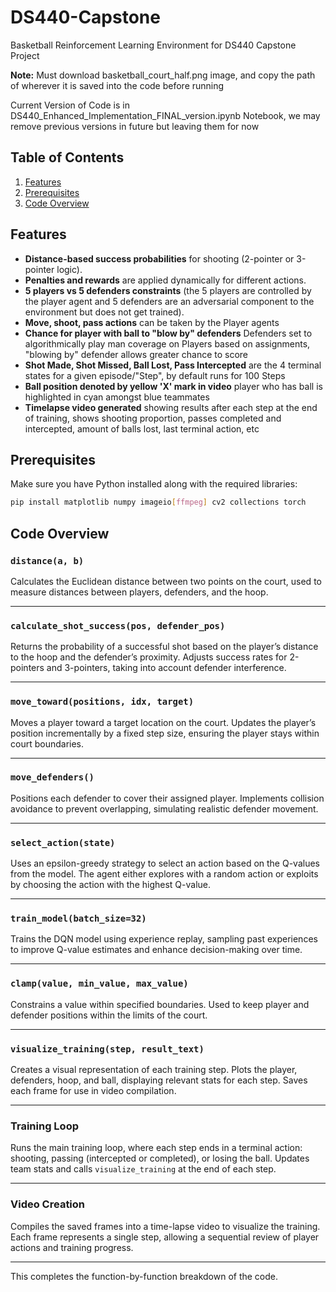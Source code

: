 # DS440-Capstone
Basketball Reinforcement Learning Environment for DS440 Capstone Project

**Note:** Must download basketball_court_half.png image, and copy the path of wherever it is saved into the code before running

Current Version of Code is in DS440_Enhanced_Implementation_FINAL_version.ipynb Notebook, we may remove previous versions in future but leaving them for now

## Table of Contents

1. [Features](#features)
2. [Prerequisites](#prerequisites)
3. [Code Overview](#code-overview)

## Features

- **Distance-based success probabilities** for shooting (2-pointer or 3-pointer logic).
- **Penalties and rewards** are applied dynamically for different actions.
- **5 players vs 5 defenders constraints** (the 5 players are controlled by the player agent and 5 defenders are an adversarial component to the environment but does not get trained).
- **Move, shoot, pass actions** can be taken by the Player agents
- **Chance for player with ball to "blow by" defenders** Defenders set to algorithmically play man coverage on Players based on assignments, "blowing by" defender allows greater chance to score
- **Shot Made, Shot Missed, Ball Lost, Pass Intercepted** are the 4 terminal states for a given episode/"Step", by default runs for 100 Steps
- **Ball position denoted by yellow 'X' mark in video** player who has ball is highlighted in cyan amongst blue teammates
- **Timelapse video generated** showing results after each step at the end of training, shows shooting proportion, passes completed and intercepted, amount of balls lost, last terminal action, etc

## Prerequisites

Make sure you have Python installed along with the required libraries:
```bash
pip install matplotlib numpy imageio[ffmpeg] cv2 collections torch
```

## Code Overview

### `distance(a, b)`
Calculates the Euclidean distance between two points on the court, used to measure distances between players, defenders, and the hoop.

---

### `calculate_shot_success(pos, defender_pos)`
Returns the probability of a successful shot based on the player’s distance to the hoop and the defender’s proximity. Adjusts success rates for 2-pointers and 3-pointers, taking into account defender interference.

---

### `move_toward(positions, idx, target)`
Moves a player toward a target location on the court. Updates the player’s position incrementally by a fixed step size, ensuring the player stays within court boundaries.

---

### `move_defenders()`
Positions each defender to cover their assigned player. Implements collision avoidance to prevent overlapping, simulating realistic defender movement.

---

### `select_action(state)`
Uses an epsilon-greedy strategy to select an action based on the Q-values from the model. The agent either explores with a random action or exploits by choosing the action with the highest Q-value.

---

### `train_model(batch_size=32)`
Trains the DQN model using experience replay, sampling past experiences to improve Q-value estimates and enhance decision-making over time.

---

### `clamp(value, min_value, max_value)`
Constrains a value within specified boundaries. Used to keep player and defender positions within the limits of the court.

---

### `visualize_training(step, result_text)`
Creates a visual representation of each training step. Plots the player, defenders, hoop, and ball, displaying relevant stats for each step. Saves each frame for use in video compilation.

---

### Training Loop
Runs the main training loop, where each step ends in a terminal action: shooting, passing (intercepted or completed), or losing the ball. Updates team stats and calls `visualize_training` at the end of each step.

---

### Video Creation
Compiles the saved frames into a time-lapse video to visualize the training. Each frame represents a single step, allowing a sequential review of player actions and training progress.

--- 

This completes the function-by-function breakdown of the code.
